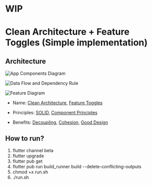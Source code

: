 # WIP
# Clean Architecture + Feature Toggles (Simple implementation)

## Architecture
![App Components Diagram](https://github.com/juanagu/flutter-clean-architecture-medium/blob/master/docs/1_app_components_diagram.jpeg)

![Data Flow and Dependency Rule](https://github.com/juanagu/flutter-clean-architecture-medium/blob/master/docs/2_data_flow_dependency_rule.jpeg)

![Feature Diagram](https://github.com/juanagu/flutter-clean-architecture-medium/blob/master/docs/3_feature_diagram.jpeg)


 - Name: [Clean Architecture](https://blog.cleancoder.com/uncle-bob/2012/08/13/the-clean-architecture.html), [Feature Toggles](https://martinfowler.com/articles/feature-toggles.html)

 - Principles: [SOLID](https://medium.com/backticks-tildes/the-s-o-l-i-d-principles-in-pictures-b34ce2f1e898), [Component Principles](https://medium.com/@mammimia/clean-architecture-part-iv-component-principles-89d3cb58c195)

 - Benefits: [Decoupling](https://www.cloudamqp.com/blog/2016-10-12-why-is-application-decoupling-a-good-thing.html), [Cohesion](https://en.wikipedia.org/wiki/Cohesion_(computer_science)), [Good Design](https://martinfowler.com/bliki/DesignStaminaHypothesis.html)

## How to run?

1. flutter channel beta
2. flutter upgrade
3. flutter pub get
4. flutter pub run build_runner build --delete-conflicting-outputs
5. chmod +x run.sh
6. ./run.sh

